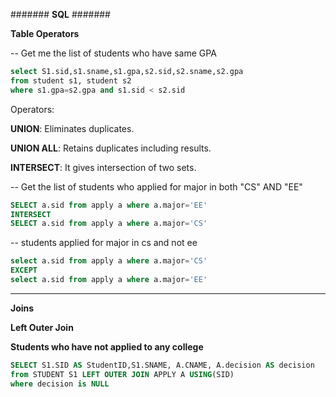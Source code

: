 #######
**SQL**
#######


**Table Operators**

-- Get me the list of students who have same GPA
```sql
select S1.sid,s1.sname,s1.gpa,s2.sid,s2.sname,s2.gpa
from student s1, student s2
where s1.gpa=s2.gpa and s1.sid < s2.sid
```
Operators:

**UNION**: Eliminates duplicates.

**UNION ALL**: Retains duplicates including results.

**INTERSECT**: It gives intersection of two sets.

-- Get the list of students who applied for major in both "CS" AND "EE"
```sql
SELECT a.sid from apply a where a.major='EE'
INTERSECT
SELECT a.sid from apply a where a.major='CS'
```

-- students applied for major in cs and not ee
```sql
select a.sid from apply a where a.major='CS'
EXCEPT
select a.sid from apply a where a.major='EE'
```
---

**Joins**

**Left Outer Join**

**Students who have not applied to any college**

```SQL
SELECT S1.SID AS StudentID,S1.SNAME, A.CNAME, A.decision AS decision
from STUDENT S1 LEFT OUTER JOIN APPLY A USING(SID)
where decision is NULL
```


